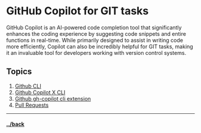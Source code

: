 # GitHub Copilot for GIT tasks

GitHub Copilot is an AI-powered code completion tool that significantly enhances the coding experience by suggesting code snippets and entire functions in real-time. While primarily designed to assist in writing code more efficiently, Copilot can also be incredibly helpful for GIT tasks, making it an invaluable tool for developers working with version control systems.



## Topics

1. [Github CLI](./08.01.1/instructions.md)
2. [Github Copilot X CLI](./08.01.2/instructions.md)
3. [Github gh-copilot cli extension](./08.01.3/instructions.md)
4. [Pull Requests](./08.01.4/instructions.md)


---

#### [../back](../README.md)
